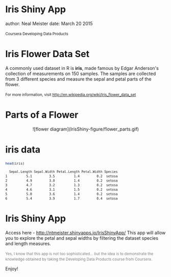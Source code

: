 Iris Shiny App
========================================================
author: Neal Meister
date: March 20 2015

<small>
Coursera  
Developing Data Products
</small>

Iris Flower Data Set
========================================================
A commonly used dataset in R is **iris**, made famous by Edgar Anderson's collection of measurements on 150 samples.  The samples are collected from 3 different species and measure the sepal and petal parts of the flower.

<small>For more information, visit http://en.wikipedia.org/wiki/Iris_flower_data_set </small>

Parts of a Flower
========================================================
<center>
![flower diagram](IrisShiny-figure/flower_parts.gif)
</center>

iris data
========================================================
<small>

```r
head(iris)
```

```
  Sepal.Length Sepal.Width Petal.Length Petal.Width Species
1          5.1         3.5          1.4         0.2  setosa
2          4.9         3.0          1.4         0.2  setosa
3          4.7         3.2          1.3         0.2  setosa
4          4.6         3.1          1.5         0.2  setosa
5          5.0         3.6          1.4         0.2  setosa
6          5.4         3.9          1.7         0.4  setosa
```
</small>

Iris Shiny App
========================================================
Access here - http://ntmeister.shinyapps.io/IrisShinyApp/
This app will allow you to explore the petal and sepal widths by filtering the dataset species and length measures.

<small><font color="gray">Yes, I know that this app is not too sophisticated... but the idea is to demonstrate the knowledge obtained by taking the Developing Data Products course from Coursera.</font></small>

Enjoy!
